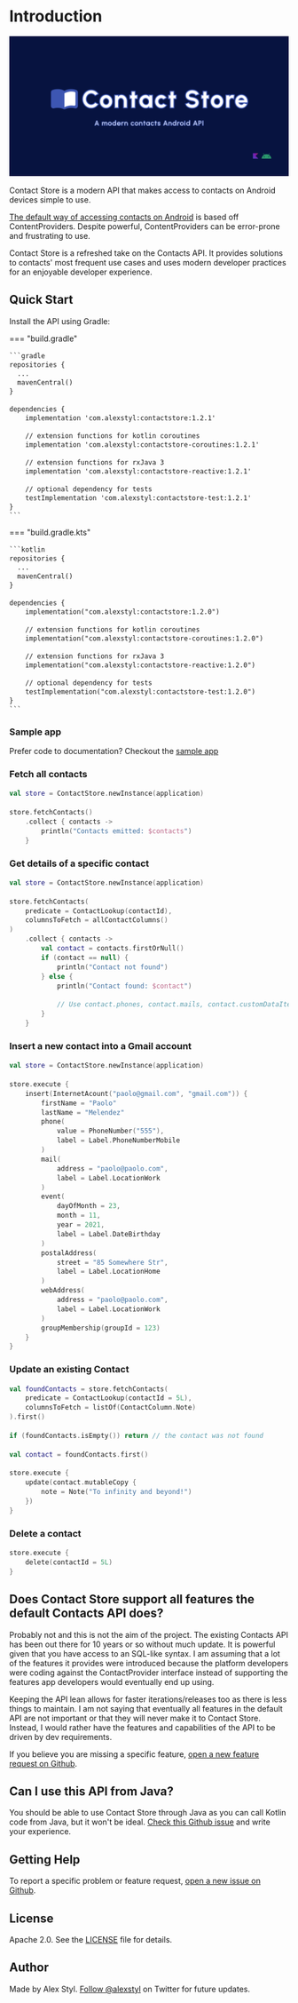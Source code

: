 # Introduction

![Contact Store - a modern contacts Android API](./assets/banner.png)

Contact Store is a modern API that makes access to contacts on Android devices simple to use.

[The default way of accessing contacts on Android](https://developer.android.com/guide/topics/providers/contacts-provider)
is based off ContentProviders. Despite powerful, ContentProviders can be error-prone and frustrating to use.

Contact Store is a refreshed take on the Contacts API. It provides solutions to contacts' most
frequent use cases and uses modern developer practices for an enjoyable developer experience.

## Quick Start

Install the API using Gradle:

=== "build.gradle"

    ```gradle
    repositories {
      ...
      mavenCentral()
    }
    
    dependencies {
        implementation 'com.alexstyl:contactstore:1.2.1'
        
        // extension functions for kotlin coroutines
        implementation 'com.alexstyl:contactstore-coroutines:1.2.1'
        
        // extension functions for rxJava 3
        implementation 'com.alexstyl:contactstore-reactive:1.2.1'
        
        // optional dependency for tests
        testImplementation 'com.alexstyl:contactstore-test:1.2.1'
    }
    ```

=== "build.gradle.kts"

    ```kotlin
    repositories {
      ...
      mavenCentral()
    }
    
    dependencies {
        implementation("com.alexstyl:contactstore:1.2.0")
        
        // extension functions for kotlin coroutines
        implementation("com.alexstyl:contactstore-coroutines:1.2.0")
        
        // extension functions for rxJava 3
        implementation("com.alexstyl:contactstore-reactive:1.2.0")
        
        // optional dependency for tests
        testImplementation("com.alexstyl:contactstore-test:1.2.0")
    }
    ```

### Sample app

Prefer code to documentation? Checkout the [sample app](https://github.com/alexstyl/contactstore/tree/main/sample)

### Fetch all contacts

```kotlin
val store = ContactStore.newInstance(application)

store.fetchContacts()
    .collect { contacts ->
        println("Contacts emitted: $contacts")
    }
```

### Get details of a specific contact

```kotlin
val store = ContactStore.newInstance(application)

store.fetchContacts(
    predicate = ContactLookup(contactId),
    columnsToFetch = allContactColumns()
)
    .collect { contacts ->
        val contact = contacts.firstOrNull()
        if (contact == null) {
            println("Contact not found")
        } else {
            println("Contact found: $contact")

            // Use contact.phones, contact.mails, contact.customDataItems and
        }
    }
```

### Insert a new contact into a Gmail account

```kotlin
val store = ContactStore.newInstance(application)

store.execute {
    insert(InternetAcount("paolo@gmail.com", "gmail.com")) {
        firstName = "Paolo"
        lastName = "Melendez"
        phone(
            value = PhoneNumber("555"),
            label = Label.PhoneNumberMobile
        )
        mail(
            address = "paolo@paolo.com",
            label = Label.LocationWork
        )
        event(
            dayOfMonth = 23,
            month = 11,
            year = 2021,
            label = Label.DateBirthday
        )
        postalAddress(
            street = "85 Somewhere Str",
            label = Label.LocationHome
        )
        webAddress(
            address = "paolo@paolo.com",
            label = Label.LocationWork
        )
        groupMembership(groupId = 123)
    }
}
```

### Update an existing Contact

```kotlin
val foundContacts = store.fetchContacts(
    predicate = ContactLookup(contactId = 5L),
    columnsToFetch = listOf(ContactColumn.Note)
).first()

if (foundContacts.isEmpty()) return // the contact was not found

val contact = foundContacts.first()

store.execute {
    update(contact.mutableCopy {
        note = Note("To infinity and beyond!")
    })
}
```

### Delete a contact
```kotlin
store.execute {
    delete(contactId = 5L)
}
```

## Does Contact Store support all features the default Contacts API does?

Probably not and this is not the aim of the project. The existing Contacts API has been out there
for 10 years or so without much update. It is powerful given that you have access to an SQL-like
syntax. I am assuming that a lot of the features it provides were introduced because the platform
developers were coding against the ContactProvider interface instead of supporting the features app
developers would eventually end up using.

Keeping the API lean allows for faster iterations/releases too as there is less things to maintain.
I am not saying that eventually all features in the default API are not important or that they will
never make it to Contact Store. Instead, I would rather have the features and capabilities of the
API to be driven by dev requirements.

If you believe you are missing a specific feature, [open a new feature request on Github][1].

## Can I use this API from Java?

You should be able to use Contact Store through Java as you can call Kotlin code from Java, but it
won't be ideal. [Check this Github issue](https://github.com/alexstyl/contactstore/issues/58) and
write your experience.

## Getting Help

To report a specific problem or feature request, [open a new issue on Github][1].

## License

Apache 2.0. See the [LICENSE](https://github.com/alexstyl/contactstore/blob/main/LICENSE) file for details.

## Author

Made by Alex Styl. [Follow @alexstyl](https://www.twitter.com/alexstyl) on Twitter for future
updates.

[1]: https://github.com/alexstyl/contactstore/issues
